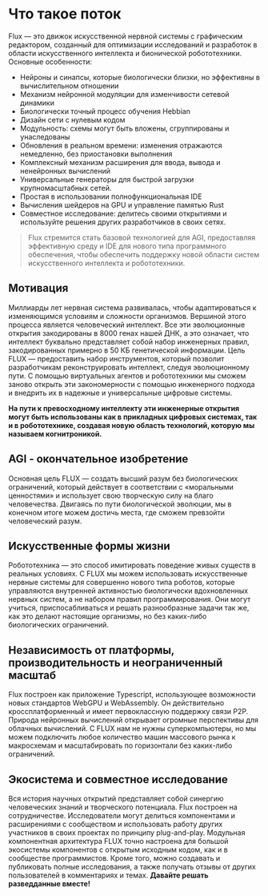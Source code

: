 # Что такое поток

Flux — это движок искусственной нервной системы с графическим редактором, созданный для оптимизации исследований и разработок в области искусственного интеллекта и бионической робототехники. Основные особенности:
* Нейроны и синапсы, которые биологически близки, но эффективны в вычислительном отношении
* Механизм нейронной модуляции для изменчивости сетевой динамики
* Биологически точный процесс обучения Hebbian
* Дизайн сети с нулевым кодом
* Модульность: схемы могут быть вложены, сгруппированы и унаследованы
* Обновления в реальном времени: изменения отражаются немедленно, без приостановки выполнения
* Комплексный механизм расширения для ввода, вывода и ненейронных вычислений
* Универсальные генераторы для быстрой загрузки крупномасштабных сетей.
* Простая в использовании полнофункциональная IDE
* Вычисления шейдеров на GPU и управление памятью Rust
* Совместное исследование: делитесь своими открытиями и используйте решения других разработчиков в своих сетях.

> Flux стремится стать базовой технологией для AGI, предоставляя эффективную среду и IDE для нового типа программного обеспечения, чтобы обеспечить поддержку новой области систем искусственного интеллекта и робототехники.

## Мотивация

Миллиарды лет нервная система развивалась, чтобы адаптироваться к изменяющимся условиям и сложности организмов. Вершиной этого процесса является человеческий интеллект. Все эти эволюционные открытия закодированы в 8000 генах нашей ДНК, а это означает, что интеллект буквально представляет собой набор инженерных правил, закодированных примерно в 50 КБ генетической информации. Цель FLUX — предоставить набор инструментов, который позволит разработчикам реконструировать интеллект, следуя эволюционному пути. С помощью виртуальных агентов и робототехники мы сможем заново открыть эти закономерности с помощью инженерного подхода и внедрить их в надежные и универсальные цифровые системы.

**На пути к превосходному интеллекту эти инженерные открытия могут быть использованы как в прикладных цифровых системах, так и в робототехнике, создавая новую область технологий, которую мы называем когнитроникой.**

## AGI - окончательное изобретение

Основная цель FLUX — создать высший разум без биологических ограничений, который действует в соответствии с «моральными ценностями» и использует свою творческую силу на благо человечества. Двигаясь по пути биологической эволюции, мы в конечном итоге можем достичь места, где сможем превзойти человеческий разум.
## Искусственные формы жизни

Робототехника — это способ имитировать поведение живых существ в реальных условиях. С FLUX мы можем использовать искусственные нервные системы для совершенно нового типа роботов, которые управляются внутренней активностью биологически вдохновленных нервных систем, а не набором правил программирования. Они могут учиться, приспосабливаться и решать разнообразные задачи так же, как это делают настоящие организмы, но без каких-либо биологических ограничений.
## Независимость от платформы, производительность и неограниченный масштаб

Flux построен как приложение Typescript, использующее возможности новых стандартов WebGPU и WebAssembly. Он действительно кроссплатформенный и имеет первоклассную поддержку связи P2P. Природа нейронных вычислений открывает огромные перспективы для облачных вычислений. С FLUX нам не нужны суперкомпьютеры, но мы можем подключить любое количество машин массового рынка к макросхемам и масштабировать по горизонтали без каких-либо ограничений.

## Экосистема и совместное исследование

Вся история научных открытий представляет собой синергию человеческих знаний и творческого потенциала. Flux построен на сотрудничестве. Исследователи могут делиться компонентами и расширениями с сообществом и использовать работу других участников в своих проектах по принципу plug-and-play. Модульная компонентная архитектура FLUX точно настроена для большой экосистемы компонентов с открытым исходным кодом, как и в сообществе программистов. Кроме того, можно создавать и публиковать полные исследования, а также получать отзывы от других пользователей в комментариях и темах. **Давайте решать разведданные вместе!**